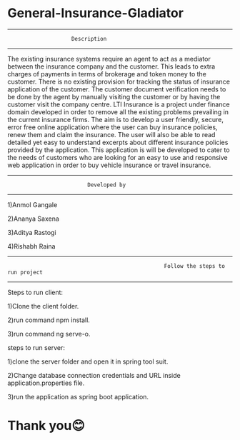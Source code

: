 # General-Insurance-Gladiator

-------------------------------------------------------------------------------------------------------------------------------------------------------------------
						Description
-------------------------------------------------------------------------------------------------------------------------------------------------------------------
The existing insurance systems require an agent to act as a mediator between the insurance
company and the customer. This leads to extra charges of payments in terms of brokerage
and token money to the customer. There is no existing provision for tracking the status of
insurance application of the customer. The customer document verification needs to be done
by the agent by manually visiting the customer or by having the customer visit the company
centre.
LTI Insurance is a project under finance domain developed in order to remove all the existing
problems prevailing in the current insurance firms. The aim is to develop a user friendly,
secure, error free online application where the user can buy insurance policies, renew them
and claim the insurance. The user will also be able to read detailed yet easy to understand
excerpts about different insurance policies provided by the application.
This application is will be developed to cater to the needs of customers who are looking for
an easy to use and responsive web application in order to buy vehicle insurance or travel
insurance.

-------------------------------------------------------------------------------------------------------------------------------------------------------------------
							 Developed by
-------------------------------------------------------------------------------------------------------------------------------------------------------------------

1)Anmol Gangale

2)Ananya Saxena

3)Aditya Rastogi

4)Rishabh Raina

------------------------------------------------------------------------------------------------------------------------------------------------------------------
                                                     Follow the steps to run project
------------------------------------------------------------------------------------------------------------------------------------------------------------------
Steps to run client:

1)Clone the client folder.

2)run command npm install.

3)run command ng serve-o.

steps to run server:

1)clone the server folder and open it in spring tool suit.

2)Change database connection credentials and URL inside application.properties file.

3)run the application as spring boot application.

# Thank you😊
